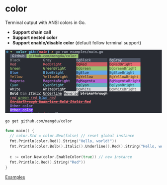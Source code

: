 # color

Terminal output with ANSI colors in Go.

+ **Support chain call**
+ **Support nested color**
+ **Support enable/disable color** (default follow terminal support)

![](./preview.png)

```sh
go get github.com/mengdu/color
```

```go
func main() {
  // color.Std = color.New(false) // reset global instance
  fmt.Println(color.Red().String("Hello, world!"))
  fmt.Println(color.Bolb().Italic().Underline().Red().String("Hello, world!"))

  c := color.New(color.EnableColor(true)) // new instance
  fmt.Println(c.Red().String("Red"))
}
```

[Examples](./examples/main.go)

